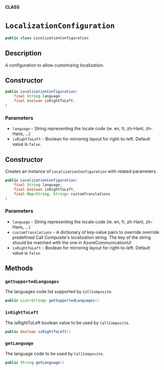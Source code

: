 **CLASS**

# `LocalizationConfiguration`

```java
public class LocalizationConfiguration
```

## Description

A configuration to allow customizing localization.

## Constructor

```java
public LocalizationConfiguration(
    final String language, 
    final boolean isRightToLeft,
)         
```

### Parameters
* `language` - String representing the locale code (ie. en, fr,  zh-Hant, zh-Hans, ...)
* `isRightToLeft` - Boolean for mirroring layout for right-to-left. Default value is `false`.

## Constructor
Creates an instance of `LocalizationConfiguration` with related parameters. 

```java
public LocalizationConfiguration(
    final String language, 
    final boolean isRightToLeft,
    final Map<String, String> customTranslations
) 
```

### Parameters
* `language` - String representing the locale code (ie. en, fr,  zh-Hant, zh-Hans, ...)
* `customTranslations` - A dictionary of key-value pairs to override override predefined Call Composite's localization string. The key of the string should be matched with the one in AzureCommunicationUI
* `isRightToLeft` - Boolean for mirroring layout for right-to-left. Default value is `false`.

## Methods

### `getSupportedLanguages`

The languages code list supported by `CallComposite`.

```java
public List<String> getSupportedLanguages() 
```

### `isRightToLeft`

The isRightToLeft boolean value to be used by `CallComposite`.

```java
public boolean isRightToLeft() 
```
 
### `getLanguage`

The language code to be used by `CallComposite`.

```java
public String getLanguage() 
```
